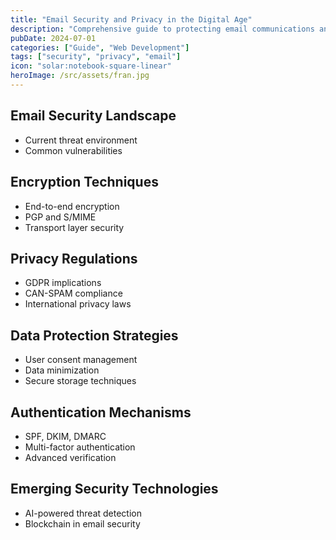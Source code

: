 ```yaml
---
title: "Email Security and Privacy in the Digital Age"
description: "Comprehensive guide to protecting email communications and user data"
pubDate: 2024-07-01
categories: ["Guide", "Web Development"]
tags: ["security", "privacy", "email"]
icon: "solar:notebook-square-linear"
heroImage: /src/assets/fran.jpg
---
```


## Email Security Landscape

- Current threat environment
- Common vulnerabilities

## Encryption Techniques

- End-to-end encryption
- PGP and S/MIME
- Transport layer security

## Privacy Regulations

- GDPR implications
- CAN-SPAM compliance
- International privacy laws

## Data Protection Strategies

- User consent management
- Data minimization
- Secure storage techniques

## Authentication Mechanisms

- SPF, DKIM, DMARC
- Multi-factor authentication
- Advanced verification

## Emerging Security Technologies

- AI-powered threat detection
- Blockchain in email security
